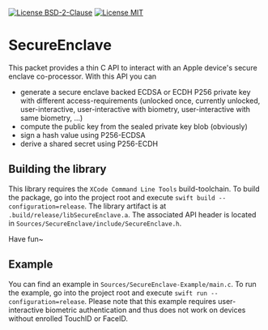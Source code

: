[![License BSD-2-Clause](https://img.shields.io/badge/License-BSD--2--Clause-blue.svg)](https://opensource.org/licenses/BSD-2-Clause)
[![License MIT](https://img.shields.io/badge/License-MIT-blue.svg)](https://opensource.org/licenses/MIT)

# SecureEnclave
This packet provides a thin C API to interact with an Apple device's secure enclave co-processor.
With this API you can
 - generate a secure enclave backed ECDSA or ECDH P256 private key with different access-requirements (unlocked once, 
   currently unlocked, user-interactive, user-interactive with biometry, user-interactive with same biometry, ...)
 - compute the public key from the sealed private key blob (obviously)
 - sign a hash value using P256-ECDSA
 - derive a shared secret using P256-ECDH

## Building the library
This library requires the `XCode Command Line Tools` build-toolchain. To build the package, go into the project root and
execute `swift build --configuration=release`. The library artifact is at `.build/release/libSecureEnclave.a`. The
associated API header is located in `Sources/SecureEnclave/include/SecureEnclave.h`.

Have fun\~

## Example
You can find an example in `Sources/SecureEnclave-Example/main.c`. To run the example, go into the project root and
execute `swift run --configuration=release`. Please note that this example requires user-interactive biometric
authentication and thus does not work on devices without enrolled TouchID or FaceID.
